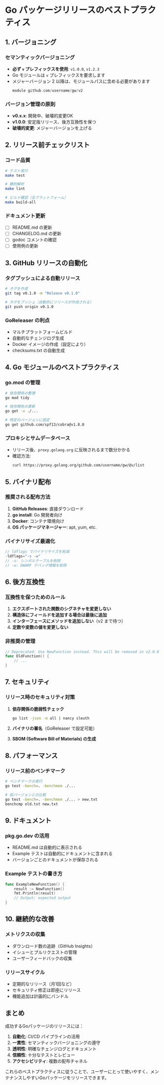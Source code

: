 # Go パッケージリリースのベストプラクティス

## 1. バージョニング

### セマンティックバージョニング
- **必ず `v` プレフィックスを使用**: `v1.0.0`, `v1.2.3`
- Go モジュールは `v` プレフィックスを要求します
- メジャーバージョン 2 以降は、モジュールパスに含める必要があります
  ```go
  module github.com/username/gw/v2
  ```

### バージョン管理の原則
- **v0.x.x**: 開発中、破壊的変更OK
- **v1.0.0**: 安定版リリース、後方互換性を保つ
- **破壊的変更**: メジャーバージョンを上げる

## 2. リリース前チェックリスト

### コード品質
```bash
# テスト実行
make test

# 静的解析
make lint

# ビルド確認（全プラットフォーム）
make build-all
```

### ドキュメント更新
- [ ] README.md の更新
- [ ] CHANGELOG.md の更新
- [ ] godoc コメントの確認
- [ ] 使用例の更新

## 3. GitHub リリースの自動化

### タグプッシュによる自動リリース
```bash
# タグを作成
git tag v0.1.0 -m "Release v0.1.0"

# タグをプッシュ（自動的にリリースが作成される）
git push origin v0.1.0
```

### GoReleaser の利点
- マルチプラットフォームビルド
- 自動的なチェンジログ生成
- Docker イメージの作成（設定により）
- checksums.txt の自動生成

## 4. Go モジュールのベストプラクティス

### go.mod の管理
```bash
# 依存関係の整理
go mod tidy

# 依存関係の更新
go get -u ./...

# 特定のバージョンに固定
go get github.com/spf13/cobra@v1.8.0
```

### プロキシとサムデータベース
- リリース後、`proxy.golang.org` に反映されるまで数分かかる
- 確認方法:
  ```bash
  curl https://proxy.golang.org/github.com/username/gw/@v/list
  ```

## 5. バイナリ配布

### 推奨される配布方法
1. **GitHub Releases**: 直接ダウンロード
2. **go install**: Go 開発者向け
3. **Docker**: コンテナ環境向け
4. **OS パッケージマネージャー**: apt, yum, etc.

### バイナリサイズ最適化
```go
// ldflags でバイナリサイズを削減
-ldflags="-s -w"
// -s: シンボルテーブルを削除
// -w: DWARF デバッグ情報を削除
```

## 6. 後方互換性

### 互換性を保つためのルール
1. **エクスポートされた関数のシグネチャを変更しない**
2. **構造体にフィールドを追加する場合は最後に追加**
3. **インターフェースにメソッドを追加しない**（v2 まで待つ）
4. **定数や変数の値を変更しない**

### 非推奨の管理
```go
// Deprecated: Use NewFunction instead. This will be removed in v2.0.0
func OldFunction() {
    // ...
}
```

## 7. セキュリティ

### リリース時のセキュリティ対策
1. **依存関係の脆弱性チェック**
   ```bash
   go list -json -m all | nancy sleuth
   ```

2. **バイナリの署名**（GoReleaser で設定可能）

3. **SBOM (Software Bill of Materials) の生成**

## 8. パフォーマンス

### リリース前のベンチマーク
```bash
# ベンチマークの実行
go test -bench=. -benchmem ./...

# 前バージョンとの比較
go test -bench=. -benchmem ./... > new.txt
benchcmp old.txt new.txt
```

## 9. ドキュメント

### pkg.go.dev の活用
- README.md は自動的に表示される
- Example テストは自動的にドキュメントに含まれる
- バージョンごとのドキュメントが保存される

### Example テストの書き方
```go
func ExampleNewFunction() {
    result := NewFunction()
    fmt.Println(result)
    // Output: expected output
}
```

## 10. 継続的な改善

### メトリクスの収集
- ダウンロード数の追跡（GitHub Insights）
- イシューとプルリクエストの管理
- ユーザーフィードバックの収集

### リリースサイクル
- 定期的なリリース（月1回など）
- セキュリティ修正は即座にリリース
- 機能追加は計画的にバンドル

## まとめ

成功するGoパッケージのリリースには：
1. **自動化**: CI/CD パイプラインの活用
2. **一貫性**: セマンティックバージョニングの遵守
3. **透明性**: 明確なチェンジログとドキュメント
4. **信頼性**: 十分なテストとレビュー
5. **アクセシビリティ**: 複数の配布チャネル

これらのベストプラクティスに従うことで、ユーザーにとって使いやすく、メンテナンスしやすいGoパッケージをリリースできます。